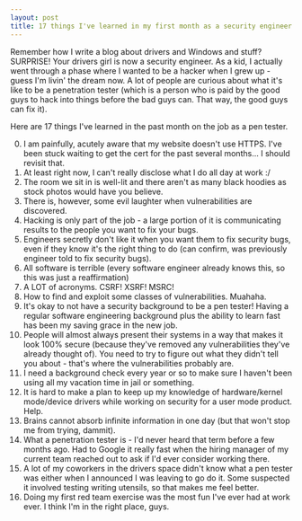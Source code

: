 ```yaml
---
layout: post
title: 17 things I've learned in my first month as a security engineer
---
```


Remember how I write a blog about drivers and Windows and stuff? SURPRISE! Your drivers girl is now a security engineer.
As a kid, I actually went through a phase where I wanted to be a hacker when I grew up - guess I'm livin' the dream now. 
A lot of people are curious about what it's like to be a penetration tester (which is a person who is paid by the good guys to hack into things before the bad guys can. That way, the good guys can fix it). 

Here are 17 things I've learned in the past month on the job as a pen tester.

0. I am painfully, acutely aware that my website doesn't use HTTPS. I've been stuck waiting to get the cert for the past several months... I should revisit that.
1. At least right now, I can't really disclose what I do all day at work :/
2. The room we sit in is well-lit and there aren't as many black hoodies as stock photos would have you believe.
3. There is, however, some evil laughter when vulnerabilities are discovered.
4. Hacking is only part of the job - a large portion of it is communicating results to the people you want to fix your bugs.
5. Engineers secretly don't like it when you want them to fix security bugs, even if they know it's the right thing to do (can confirm, was previously engineer told to fix security bugs).
6. All software is terrible (every software engineer already knows this, so this was just a reaffirmation)
7. A LOT of acronyms. CSRF! XSRF! MSRC!
8. How to find and exploit some classes of vulnerabilities. Muahaha. 
9. It's okay to not have a security background to be a pen tester! Having a regular software engineering background plus the ability to learn fast has been my saving grace in the new job.
10. People will almost always present their systems in a way that makes it look 100% secure (because they've removed any vulnerabilities they've already thought of). You need to try to figure out what they didn't tell you about - that's where the vulnerabilities probably are.
11. I need a background check every year or so to make sure I haven't been using all my vacation time in jail or something.
12. It is hard to make a plan to keep up my knowledge of hardware/kernel mode/device drivers while working on security for a user mode product. Help.
13. Brains cannot absorb infinite information in one day (but that won't stop me from trying, dammit).
14. What a penetration tester is - I'd never heard that term before a few months ago. Had to Google it really fast when the hiring manager of my current team reached out to ask if I'd ever consider working there.
15. A lot of my coworkers in the drivers space didn't know what a pen tester was either when I announced I was leaving to go do it. Some suspected it involved testing writing utensils, so that makes me feel better.
16. Doing my first red team exercise was the most fun I've ever had at work ever. I think I'm in the right place, guys.
